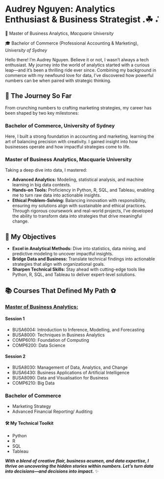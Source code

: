 # Audrey Nguyen: Analytics Enthusiast & Business Strategist .☘︎ ݁˖

🌱 Master of Business Analytics, *Macquarie University*

🎓 Bachelor of Commerce (Professional Accounting & Marketing), *University of Sydney*

Hello there! I’m Audrey Nguyen. Believe it or not, I wasn’t always a tech enthusiast. My journey into the world of analytics started with a curious leap—and it’s been a thrilling ride ever since. Combining my background in commerce with my newfound love for data, I’ve discovered how powerful numbers can be when paired with strategic thinking.

## 🚀 The Journey So Far
From crunching numbers to crafting marketing strategies, my career has been shaped by two key milestones:

### Bachelor of Commerce, University of Sydney
Here, I built a strong foundation in accounting and marketing, learning the art of balancing precision with creativity. I gained insight into how businesses operate and how impactful strategies come to life.

### Master of Business Analytics, Macquarie University
Taking a deep dive into data, I mastered:

* **Advanced Analytics:** Modeling, statistical analysis, and machine learning in big data contexts.
* **Hands-on Tools:** Proficiency in Python, R, SQL, and Tableau, enabling me to turn raw data into actionable insights.
* **Ethical Problem-Solving:** Balancing innovation with responsibility, ensuring my solutions align with sustainable and ethical practices.
Through rigorous coursework and real-world projects, I’ve developed the ability to transform data into strategies that drive meaningful change.

## 🎯 My Objectives
* **Excel in Analytical Methods:** Dive into statistics, data mining, and predictive modeling to uncover impactful insights.
* **Bridge Data and Business:** Translate technical findings into actionable strategies that align with organizational goals.
* **Sharpen Technical Skills:** Stay ahead with cutting-edge tools like Python, R, SQL, and Tableau to deliver expert-level solutions.

## 📚 Courses That Defined My Path ✿
### [Master of Business Analytics:](https://github.com/audreyngnn/Master-of-Business-Analytics)
#### Session 1
* BUSA6004: Introduction to Inference, Modelling, and Forecasting
* BUSA8000: Techniques in Business Analytics
* COMP6010: Foundation of Computing 
* COMP6200: Data Science
#### Session 2
* BUSA8030: Management of Data, Analytics, and Change
* BUSA6430: Business Applications of Artificial Intelligence
* BUSA8090: Data and Visualisation for Business
* COMP6210: Big Data

### Bachelor of Commerce
* Marketing Strategy
* Advanced Financial Reporting/ Auditing

#### 🛠 My Technical Toolkit
* Python
* R
* SQL
* Tableau
  
***With a blend of creative flair, business acumen, and data expertise, I thrive on uncovering the hidden stories within numbers. Let’s turn data into decisions—and decisions into impact.*** ✨


